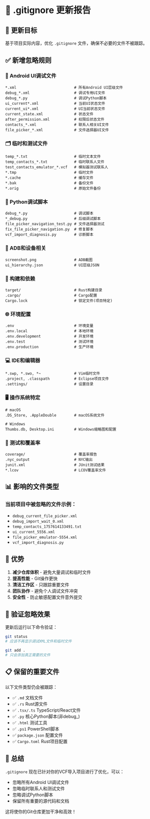 # 📝 .gitignore 更新报告

## 🎯 更新目标

基于项目实际内容，优化 `.gitignore` 文件，确保不必要的文件不被跟踪。

## ✅ 新增忽略规则

### 🤖 Android UI调试文件
```ignore
*.xml                          # 所有Android UI层级文件
debug_*.xml                    # 调试专用UI文件
debug_*.py                     # 调试Python脚本
ui_current*.xml                # 当前UI状态文件
current_ui*.xml                # UI当前状态文件
current_state.xml              # 状态文件
after_permission.xml           # 权限后状态文件
contacts_*.xml                 # 联系人相关UI文件
file_picker_*.xml              # 文件选择器UI文件
```

### 🗂️ 临时和测试文件
```ignore
temp_*.txt                     # 临时文本文件
temp_contacts_*.txt            # 临时联系人文件
test_contacts_emulator_*.vcf   # 模拟器测试联系人
*.tmp                          # 临时文件
*.cache                        # 缓存文件
*.bak                          # 备份文件
*.orig                         # 原始文件备份
```

### 🐍 Python调试脚本
```ignore
debug_*.py                     # 调试脚本
*_debug.py                     # 后缀调试脚本
file_picker_navigation_test.py # 文件选择器测试
fix_file_picker_navigation.py  # 修复脚本
vcf_import_diagnosis.py        # 诊断脚本
```

### 📱 ADB和设备相关
```ignore
screenshot.png                 # ADB截图
ui_hierarchy.json              # UI层级JSON
```

### 🔧 构建和依赖
```ignore
target/                        # Rust构建目录
.cargo/                        # Cargo配置
Cargo.lock                     # 锁定文件(项目特定)
```

### 🌐 环境配置
```ignore
.env                           # 环境变量
.env.local                     # 本地环境
.env.development               # 开发环境
.env.test                      # 测试环境
.env.production                # 生产环境
```

### 💻 IDE和编辑器
```ignore
*.swp, *.swo, *~               # Vim临时文件
.project, .classpath           # Eclipse项目文件
.settings/                     # 设置目录
```

### 🖥️ 操作系统特定
```ignore
# macOS
.DS_Store, .AppleDouble        # macOS系统文件

# Windows  
Thumbs.db, Desktop.ini         # Windows缩略图和配置
```

### 🧪 测试和覆盖率
```ignore
coverage/                      # 覆盖率报告
.nyc_output                    # NYC输出
junit.xml                      # JUnit测试结果
*.lcov                         # LCOV覆盖率文件
```

## 📊 影响的文件类型

### 当前项目中被忽略的文件示例：
- `debug_current_file_picker.xml`
- `debug_import_wait_0.xml`
- `temp_contacts_1757614133491.txt`
- `ui_current_5556.xml`
- `file_picker_emulator-5554.xml`
- `vcf_import_diagnosis.py`

## 🎯 优势

1. **减少仓库体积** - 避免大量调试和临时文件
2. **提高性能** - Git操作更快
3. **清洁工作区** - 只跟踪重要文件
4. **团队协作** - 避免个人调试文件冲突
5. **安全性** - 防止敏感配置文件意外提交

## 🔄 验证忽略效果

更新后运行以下命令验证：
```bash
git status
# 应该不再显示调试XML文件和临时文件

git add .
# 只会添加真正需要的文件
```

## 📋 保留的重要文件

以下文件类型仍会被跟踪：
- ✅ `.md` 文档文件
- ✅ `.rs` Rust源文件  
- ✅ `.tsx/.ts` TypeScript/React文件
- ✅ `.py` 核心Python脚本(非debug_)
- ✅ `.html` 测试工具
- ✅ `.ps1` PowerShell脚本
- ✅ `package.json` 配置文件
- ✅ `Cargo.toml` Rust项目配置

## 🎉 总结

`.gitignore` 现在已针对你的VCF导入项目进行了优化，可以：
- 忽略所有Android UI调试文件
- 忽略临时联系人和测试文件
- 忽略调试Python脚本
- 保留所有重要的源代码和文档

这将使你的Git仓库更加干净和高效！
